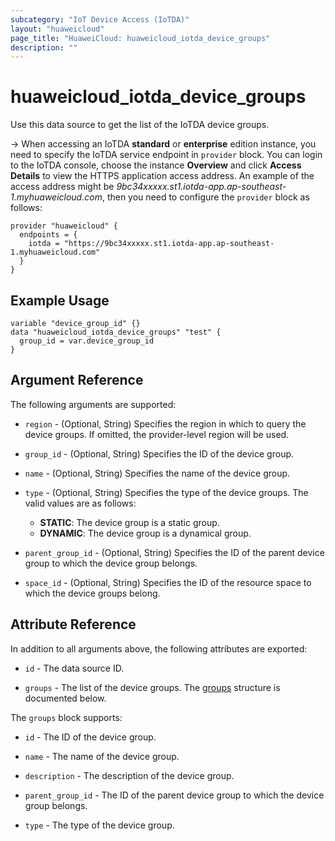 ```yaml
---
subcategory: "IoT Device Access (IoTDA)"
layout: "huaweicloud"
page_title: "HuaweiCloud: huaweicloud_iotda_device_groups"
description: ""
---
```


# huaweicloud_iotda_device_groups

Use this data source to get the list of the IoTDA device groups.

-> When accessing an IoTDA **standard** or **enterprise** edition instance, you need to specify
  the IoTDA service endpoint in `provider` block.
  You can login to the IoTDA console, choose the instance **Overview** and click **Access Details**
  to view the HTTPS application access address. An example of the access address might be
  *9bc34xxxxx.st1.iotda-app.ap-southeast-1.myhuaweicloud.com*, then you need to configure the
  `provider` block as follows:

  ```hcl
  provider "huaweicloud" {
    endpoints = {
      iotda = "https://9bc34xxxxx.st1.iotda-app.ap-southeast-1.myhuaweicloud.com"
    }
  }
  ```

## Example Usage

```hcl
variable "device_group_id" {}
data "huaweicloud_iotda_device_groups" "test" {
  group_id = var.device_group_id
}
```

## Argument Reference

The following arguments are supported:

* `region` - (Optional, String) Specifies the region in which to query the device groups.
  If omitted, the provider-level region will be used.

* `group_id` - (Optional, String) Specifies the ID of the device group.

* `name` - (Optional, String) Specifies the name of the device group.

* `type` - (Optional, String) Specifies the type of the device groups.
  The valid values are as follows:
  + **STATIC**: The device group is a static group.
  + **DYNAMIC**: The device group is a dynamical group.

* `parent_group_id` - (Optional, String) Specifies the ID of the parent device group to which the device group belongs.

* `space_id` - (Optional, String) Specifies the ID of the resource space to which the device groups belong.

## Attribute Reference

In addition to all arguments above, the following attributes are exported:

* `id` - The data source ID.

* `groups` - The list of the device groups.
  The [groups](#iotda_device_groups) structure is documented below.

<a name="iotda_device_groups"></a>
The `groups` block supports:

* `id` - The ID of the device group.

* `name` - The name of the device group.

* `description` - The description of the device group.

* `parent_group_id` - The ID of the parent device group to which the device group belongs.

* `type` - The type of the device group.
